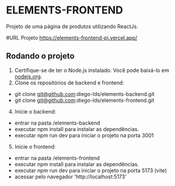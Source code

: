 # ELEMENTS-FRONTEND

Projeto de uma página de produtos utilizando ReactJs.

#URL Projeto
https://elements-frontend-pi.vercel.app/

## Rodando o projeto

1. Certifique-se de ter o Node.js instalado. Você pode baixá-lo em [nodejs.org](https://nodejs.org/).
2. Clone os repositórios de backend e frontend:

- git clone git@github.com:diego-lds/elements-backend.git
- git clone git@github.com:diego-lds/elements-frontend.git

4. Inicie o backend:

- entrar na pasta /elements-backend
- executar npm install para instalar as dependências.
- executar npm run dev para iniciar o projeto na porta 3001

5.  Inicie o frontend:

- entrar na pasta /elements-frontend
- executar npm install para instalar as dependências.
- executar npm run dev para iniciar o projeto na porta 5173 (vite)
- acessar pelo navegador 'http://localhost:5173'
